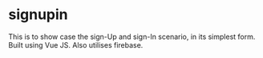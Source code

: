 # signupin
This is to show case the sign-Up and sign-In scenario, in its simplest form. Built using Vue JS. Also utilises firebase.
